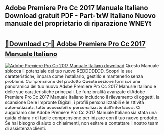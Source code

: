 ## Adobe Premiere Pro Cc 2017 Manuale Italiano Download gratuit PDF - Part-1xW Italiano Nuovo manuale del proprietario di riparazione WNEYt

# <h2><a href="http://dfco3u.blite.top/?on=Adobe+Premiere+Pro+Cc+2017+Manuale+Italiano">🔗Download 👉🔴 Adobe Premiere Pro Cc 2017 Manuale Italiano</a></h2>

[![Adobe Premiere Pro Cc 2017 Manuale Italiano download](https://i.imgur.com/lujVjoI.png)](http://dfco3u.blite.top/?on=Adobe+Premiere+Pro+Cc+2017+Manuale+Italiano)
Questo Manuale sblocca il potenziale del tuo nuovo REDDDDDDD. Scopri le sue caratteristiche, impara come installarlo, gestirlo e mantenerlo senza problemi. Comprensione del prodotto Questa sezione fornisce una panoramica del tuo nuovo Adobe Premiere Pro Cc 2017 Manuale Italiano e delle sue caratteristiche principali. Le funzionalità avanzate di Adobe Premiere Pro Cc 2017 Manuale Italiano includono il rilevamento di oggetti, la scansione Delle Impronte Digitali, i profili personalizzabili e le attività automatizzate, tutte accessibili e personalizzate dall'interfaccia. Ci auguriamo che Adobe Premiere Pro Cc 2017 Manuale Italiano sia stata una guida chiara e di facile comprensione per iniziare con il tuo nuovo prodotto. Se hai bisogno di aiuto o chiarimenti, non esitare a contattare il nostro team di assistenza clienti.
